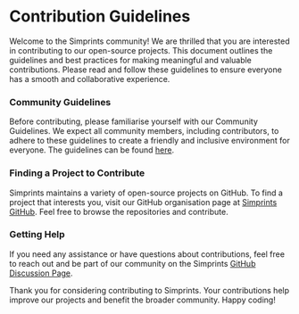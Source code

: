 # Contribution Guidelines

Welcome to the Simprints community! We are thrilled that you are interested in contributing to our open-source projects. This document outlines the guidelines and best practices for making meaningful and valuable contributions. Please read and follow these guidelines to ensure everyone has a smooth and collaborative experience.

### Community Guidelines

Before contributing, please familiarise yourself with our Community Guidelines. We expect all community members, including contributors, to adhere to these guidelines to create a friendly and inclusive environment for everyone. The guidelines can be found [here](./#community-guidelines).

### Finding a Project to Contribute

Simprints maintains a variety of open-source projects on GitHub. To find a project that interests you, visit our GitHub organisation page at [Simprints GitHub](https://github.com/Simprints). Feel free to browse the repositories and contribute.

### Getting Help

If you need any assistance or have questions about contributions, feel free to reach out and be part of our community on the Simprints [GitHub Discussion Page](https://github.com/orgs/Simprints/discussions).

Thank you for considering contributing to Simprints. Your contributions help improve our projects and benefit the broader community. Happy coding!

###

